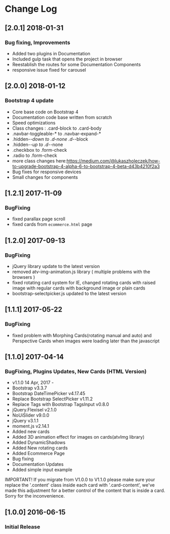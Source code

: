 # Change Log

## [2.0.1] 2018-01-31
### Bug fixing, Improvements
- Added two plugins in Documentation
- Included gulp task that opens the project in browser
- Reestablish the routes for some Documentation Components
- responsive issue fixed for carousel 

## [2.0.0] 2018-01-12
### Bootstrap 4 update
- Core base code on Bootstrap 4
- Documentation code base written from scratch
- Speed optimizations
- Class changes : .card-block to .card-body
- .navbar-toggleable-* to .navbar-expand-*
- .hidden-*-down to .d-none .d-*-block
- .hidden-*-up to .d-*-none
- .checkbox to .form-check
- .radio to .form-check
- more class changes here:https://medium.com/@lukaszholeczek/how-to-upgrade-bootstrap-4-alpha-6-to-bootstrap-4-beta-d43b4210f2a3
- Bug fixes for responsive devices
- Small changes for components

## [1.2.1] 2017-11-09
### BugFixing
- fixed parallax page scroll
- fixed cards from `ecommerce.html` page

## [1.2.0] 2017-09-13
### BugFixing
- jQuery library update to the latest version
- removed atv-img-animation.js library ( multiple problems with the browsers )
- fixed rotating card system for IE, changed rotating cards with raised image with regular cards with background image or plain cards
- bootstrap-selectpicker.js updated to the latest version

## [1.1.1] 2017-05-22
### BugFixing
- fixed problem with Morphing Cards(rotating manual and auto) and Perspective Cards when images were loading later than the javascript

## [1.1.0] 2017-04-14
### BugFixing, Plugins Updates, New Cards (HTML Version)
- v1.1.0 14 Apr, 2017 -
- Bootstrap v3.3.7
- Bootstrap DateTimePicker v4.17.45
- Replace Bootstrap SelectPicker v1.11.2
- Replace Tags with Bootstrap TagsInput v0.8.0
- jQuery.Flexisel v2.1.0
- NoUiSlider v9.0.0
- jQuery v3.1.1
- moment.js v2.14.1
- Added new cards
- Added 3D animation effect for images on cards(atvImg library)
- Added DynamicShadows
- Added New rotating cards
- Added Ecommerce Page
- Bug fixing
- Documentation Updates
- Added simple input example

IMPORTANT! If you migrate from V1.0.0 to V1.1.0 please make sure your replace the '.content' class inside each card with '.card-content', we've made this adjustment for a better control of the content that is inside a card. Sorry for the inconvenience.

## [1.0.0] 2016-06-15
### Initial Release
